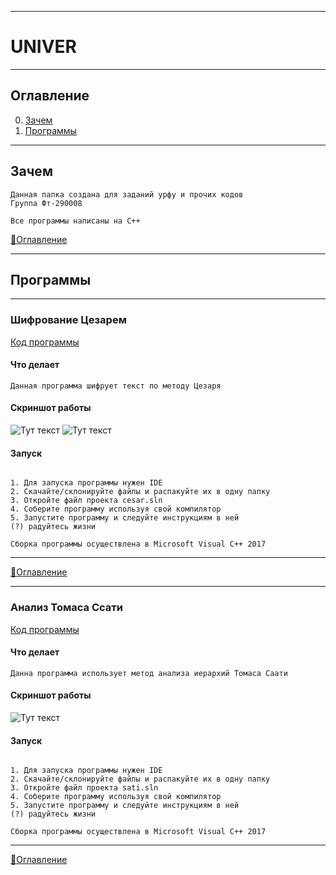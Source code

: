 ____
# UNIVER
____
## Оглавление
0. [Зачем](#Зачем)
1. [Программы](#Программы)
____
## Зачем
```
Данная папка создана для заданий урфу и прочих кодов
Группа Фт-290008

Все программы написаны на C++
```
[:space_invader:Оглавление](#Оглавление)
____

## Программы

________

### Шифрование Цезарем

[Код программы](https://github.com/AppleHex/univer/tree/master/%D0%9F%D1%80%D0%B8%D0%BA%D0%BB%D0%B0%D0%B4%D0%BD%D0%BE%D0%B5%20%D0%BF%D1%80%D0%BE%D0%B3%D1%80%D0%B0%D0%BC%D0%BC%D0%B8%D1%80%D0%BE%D0%B2%D0%B0%D0%BD%D0%B8%D0%B5/Cesar)

#### Что делает
```
Данная программа шифрует текст по методу Цезаря
```
#### Скриншот работы

![Тут текст](https://sun9-2.userapi.com/Ooiqdwb-sTo0aDyzL7B9YFJKhBTy1BUuMBkbVA/Hpmbqynm_xo.jpg)
![Тут текст](https://sun9-51.userapi.com/P0dLS96Bz3BXePrfMRKOJVbaGaRItc0VzUZzcw/IgEPAR2u1qk.jpg)
#### Запуск
```

1. Для запуска программы нужен IDE
2. Скачайте/склонируйте файлы и распакуйте их в одну папку
3. Откройте файл проекта cesar.sln
4. Соберите программу используя свой компилятор
5. Запустите программу и следуйте инструкциям в ней
(?) радуйтесь жизни

Сборка программы осуществлена в Microsoft Visual C++ 2017
```

________
[:space_invader:Оглавление](#Оглавление)

________
### Анализ Томаса Ссати

[Код программы](https://github.com/AppleHex/univer/tree/master/%D0%9F%D1%80%D0%B8%D0%BA%D0%BB%D0%B0%D0%B4%D0%BD%D0%BE%D0%B5%20%D0%BF%D1%80%D0%BE%D0%B3%D1%80%D0%B0%D0%BC%D0%BC%D0%B8%D1%80%D0%BE%D0%B2%D0%B0%D0%BD%D0%B8%D0%B5/Sati)

#### Что делает
```
Данна программа использует метод анализа иерархий Томаса Саати
```
#### Скриншот работы

![Тут текст](https://sun9-41.userapi.com/R-_8FY9QuqFNwcEWkgko0SrYoF0LnmL9EVQfZw/GjWwvdeI8b0.jpg)

#### Запуск
```

1. Для запуска программы нужен IDE
2. Скачайте/склонируйте файлы и распакуйте их в одну папку
3. Откройте файл проекта sati.sln
4. Соберите программу используя свой компилятор
5. Запустите программу и следуйте инструкциям в ней
(?) радуйтесь жизни

Сборка программы осуществлена в Microsoft Visual C++ 2017
```

________
[:space_invader:Оглавление](#Оглавление)
